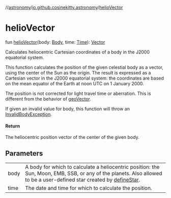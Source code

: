 //[astronomy](../../index.md)/[io.github.cosinekitty.astronomy](index.md)/[helioVector](helio-vector.md)

# helioVector

fun [helioVector](helio-vector.md)(body: [Body](-body/index.md), time: [Time](-time/index.md)): [Vector](-vector/index.md)

Calculates heliocentric Cartesian coordinates of a body in the J2000 equatorial system.

This function calculates the position of the given celestial body as a vector, using the center of the Sun as the origin.  The result is expressed as a Cartesian vector in the J2000 equatorial system: the coordinates are based on the mean equator of the Earth at noon UTC on 1 January 2000.

The position is not corrected for light travel time or aberration. This is different from the behavior of [geoVector](geo-vector.md).

If given an invalid value for body, this function will throw an [InvalidBodyException](-invalid-body-exception/index.md).

#### Return

The heliocentric position vector of the center of the given body.

## Parameters

| | |
|---|---|
| body | A body for which to calculate a heliocentric position: the Sun, Moon, EMB, SSB, or any of the planets. Also allowed to be a user-defined star created by [defineStar](define-star.md). |
| time | The date and time for which to calculate the position. |
